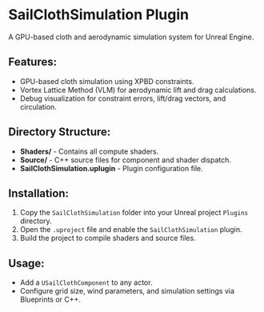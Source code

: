 # SailClothSimulation Plugin

A GPU-based cloth and aerodynamic simulation system for Unreal Engine.

## Features:
- GPU-based cloth simulation using XPBD constraints.
- Vortex Lattice Method (VLM) for aerodynamic lift and drag calculations.
- Debug visualization for constraint errors, lift/drag vectors, and circulation.

## Directory Structure:
- **Shaders/** - Contains all compute shaders.
- **Source/** - C++ source files for component and shader dispatch.
- **SailClothSimulation.uplugin** - Plugin configuration file.

## Installation:
1. Copy the `SailClothSimulation` folder into your Unreal project `Plugins` directory.
2. Open the `.uproject` file and enable the `SailClothSimulation` plugin.
3. Build the project to compile shaders and source files.

## Usage:
- Add a `USailClothComponent` to any actor.
- Configure grid size, wind parameters, and simulation settings via Blueprints or C++.
